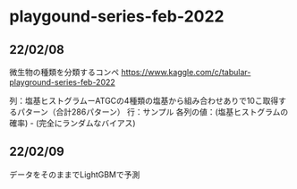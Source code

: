 # playgound-series-feb-2022

## 22/02/08

微生物の種類を分類するコンペ
https://www.kaggle.com/c/tabular-playground-series-feb-2022

列：塩基ヒストグラムーATGCの4種類の塩基から組み合わせありで10こ取得するパターン（合計286パターン）
行：サンプル
各列の値：(塩基ヒストグラムの確率) - (完全にランダムなバイアス)

## 22/02/09
データをそのままでLightGBMで予測

